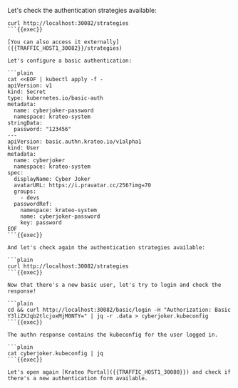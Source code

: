 Let's check the authentication strategies available:

```plain
curl http://localhost:30082/strategies
```{{exec}}

[You can also access it externally]({{TRAFFIC_HOST1_30082}}/strategies)

Let's configure a basic authentication:

```plain
cat <<EOF | kubectl apply -f -
apiVersion: v1
kind: Secret
type: kubernetes.io/basic-auth
metadata:
  name: cyberjoker-password
  namespace: krateo-system
stringData:
  password: "123456"
---
apiVersion: basic.authn.krateo.io/v1alpha1
kind: User
metadata:
  name: cyberjoker
  namespace: krateo-system
spec:
  displayName: Cyber Joker
  avatarURL: https://i.pravatar.cc/256?img=70
  groups:
    - devs
  passwordRef:
    namespace: krateo-system
    name: cyberjoker-password
    key: password
EOF
```{{exec}}

And let's check again the authentication strategies available:

```plain
curl http://localhost:30082/strategies
```{{exec}}

Now that there's a new basic user, let's try to login and check the response!

```plain
cd && curl http://localhost:30082/basic/login -H "Authorization: Basic Y3liZXJqb2tlcjoxMjM0NTY=" | jq -r .data > cyberjoker.kubeconfig
```{{exec}}

The authn response contains the kubeconfig for the user logged in.

```plain
cat cyberjoker.kubeconfig | jq
```{{exec}}

Let's open again [Krateo Portal]({{TRAFFIC_HOST1_30080}}) and check if there's a new authentication form available.
